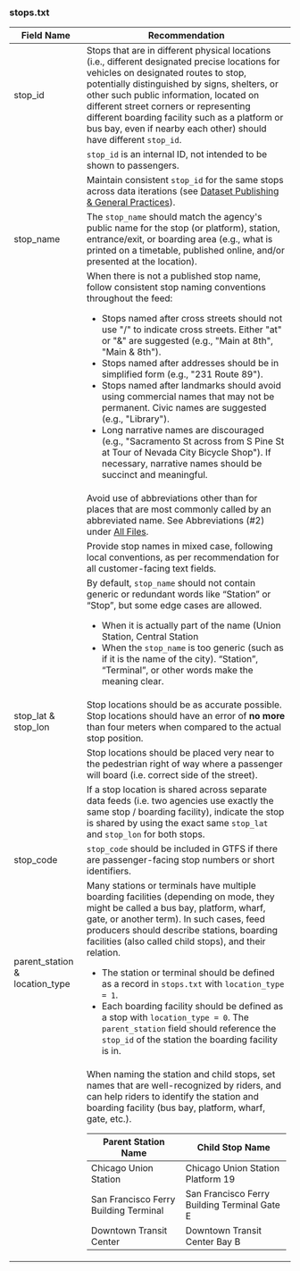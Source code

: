 ### stops.txt

| Field Name | Recommendation |
| --- | --- |
| stop_id | Stops that are in different physical locations (i.e., different designated precise locations for vehicles on designated routes to stop, potentially distinguished by signs, shelters, or other such public information, located on different street corners or representing different boarding facility such as a platform or bus bay, even if nearby each other) should have different `stop_id`.
| | `stop_id` is an internal ID, not intended to be shown to passengers. |
| | Maintain consistent `stop_id` for the same stops across data iterations (see [Dataset Publishing & General Practices](#dataset-publishing--general-practices)). |
| stop_name | The `stop_name` should match the agency's public name for the stop (or platform), station, entrance/exit, or boarding area (e.g., what is printed on a timetable, published online, and/or presented at the location).  |
| | When there is not a published stop name, follow consistent stop naming conventions throughout the feed:<ul><li>Stops named after cross streets should not use "/" to indicate cross streets. Either "at" or "&" are suggested (e.g., "Main at 8th", "Main & 8th").</li><li>Stops named after addresses should be in simplified form (e.g., "231 Route 89").</li><li>Stops named after landmarks should avoid using commercial names that may not be permanent. Civic names are suggested (e.g., "Library").</li><li>Long narrative names are discouraged (e.g., "Sacramento St across from S Pine St at Tour of Nevada City Bicycle Shop"). If necessary, narrative names should be succinct and meaningful.</li></ul>   |
| | Avoid use of abbreviations other than for places that are most commonly called by an abbreviated name. See Abbreviations (#2) under [All Files](#all-files).  |
| | Provide stop names in mixed case, following local conventions, as per recommendation for all customer-facing text fields.  |
| | By default, `stop_name` should not contain generic or redundant words like “Station” or “Stop”, but some edge cases are allowed.<ul><li>When it is actually part of the name (Union Station, Central Station<li>When the `stop_name` is too generic (such as if it is the name of the city). “Station”, “Terminal”, or other words make the meaning clear.</ul> |
| stop_lat & stop_lon | Stop locations should be as accurate possible. Stop locations should have an error of __no more__ than four meters when compared to the actual stop position. |
| | Stop locations should be placed very near to the pedestrian right of way where a passenger will board (i.e. correct side of the street). |
| | If a stop location is shared across separate data feeds (i.e. two agencies use exactly the same stop / boarding facility), indicate the stop is shared by using the exact same `stop_lat` and `stop_lon` for both stops. |
| stop_code | `stop_code` should be included in GTFS if there are passenger-facing stop numbers or short identifiers. |
| parent_station & location_type | Many stations or terminals have multiple boarding facilities (depending on mode, they might be called a bus bay, platform, wharf, gate, or another term). In such cases, feed producers should describe stations, boarding facilities (also called child stops), and their relation. <ul><li>The station or terminal should be defined as a record in `stops.txt` with `location_type = 1`.</li><li>Each boarding facility should be defined as a stop with `location_type = 0`. The `parent_station` field should reference the `stop_id` of the station the boarding facility is in.</li></ul> |
| | When naming the station and child stops, set names that are well-recognized by riders, and can help riders to identify the station and boarding facility (bus bay, platform, wharf, gate, etc.).<table class='example'><thead><tr><th>Parent Station Name</th><th>Child Stop Name</th></tr></thead><tbody><tr><td>Chicago Union Station</td><td>Chicago Union Station Platform 19</td></tr><tr><td>San Francisco Ferry Building Terminal</td><td>San Francisco Ferry Building Terminal Gate E</td></tr><tr><td>Downtown Transit Center</td><td>Downtown Transit Center Bay B</td></tr></tbody></table> |

